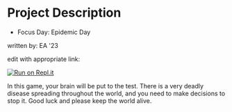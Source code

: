 # Project Description
* Focus Day:  Epidemic Day

written by: EA '23


edit with appropriate link:

[![Run on Repl.it](https://repl.it/badge/github/athenian-ct-projects/EmmaArnold-ff-project)](https://repl.it/github/athenian-ct-projects/EmmaArnold-ff-project)

In this game, your brain will be put to the test. There is a very deadly disease spreading throughout the world, and you need to make decisions to stop it. Good luck and please keep the world alive. 

